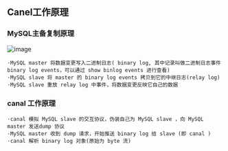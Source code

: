 ## Canel工作原理

### MySQL主备复制原理

![image](https://github.com/Tandoy/Bigdata-learn/blob/master/Canel/images/Canel%E5%B7%A5%E4%BD%9C%E5%8E%9F%E7%90%86.jpg)

    ·MySQL master 将数据变更写入二进制日志( binary log, 其中记录叫做二进制日志事件binary log events，可以通过 show binlog events 进行查看)
    ·MySQL slave 将 master 的 binary log events 拷贝到它的中继日志(relay log)
    ·MySQL slave 重放 relay log 中事件，将数据变更反映它自己的数据
    
### canal 工作原理

    ·canal 模拟 MySQL slave 的交互协议，伪装自己为 MySQL slave ，向 MySQL master 发送dump 协议
    ·MySQL master 收到 dump 请求，开始推送 binary log 给 slave (即 canal )
    ·canal 解析 binary log 对象(原始为 byte 流)


    
